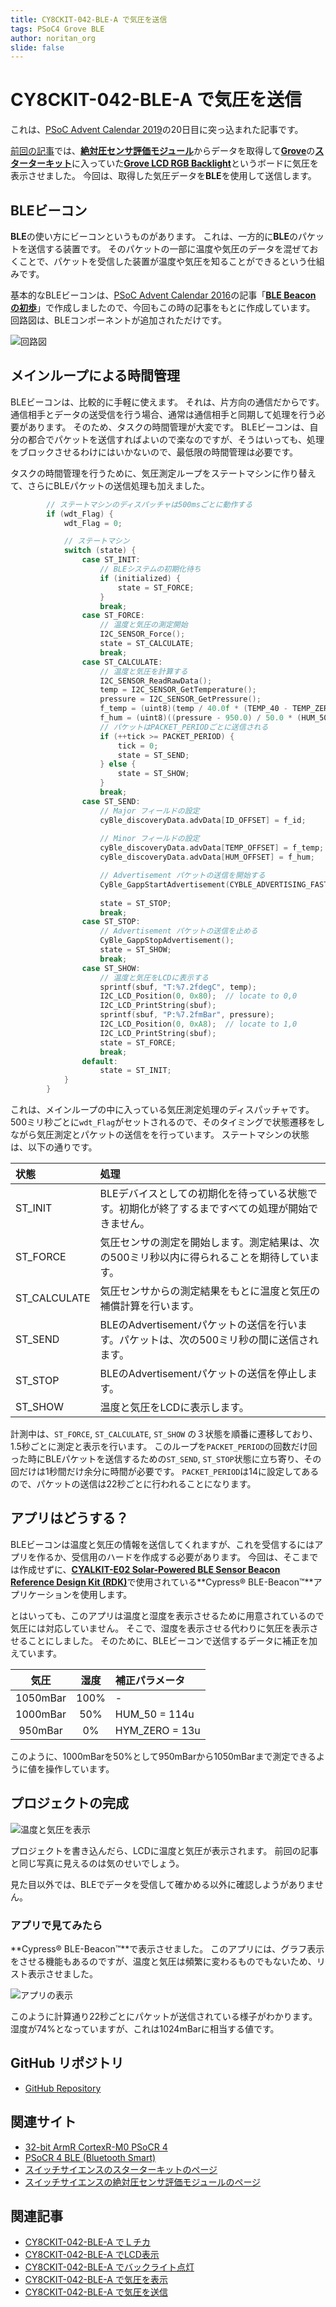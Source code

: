 ```yaml
---
title: CY8CKIT-042-BLE-A で気圧を送信
tags: PSoC4 Grove BLE
author: noritan_org
slide: false
---
```

# CY8CKIT-042-BLE-A で気圧を送信

これは、[PSoC Advent Calendar 2019]の20日目に突っ込まれた記事です。

[前回の記事][GBarometer]では、[**絶対圧センサ評価モジュール**][ssci PSensor]からデータを取得して[**Grove**][Grove]の[**スターターキット**][Grove Starter Kit]に入っていた[**Grove LCD RGB Backlight**][Grove LCD RGB Backlight]というボードに気圧を表示させました。
今回は、取得した気圧データを**BLE**を使用して送信します。


## BLEビーコン

**BLE**の使い方にビーコンというものがあります。
これは、一方的に**BLE**のパケットを送信する装置です。
そのパケットの一部に温度や気圧のデータを混ぜておくことで、パケットを受信した装置が温度や気圧を知ることができるという仕組みです。

基本的なBLEビーコンは、[PSoC Advent Calendar 2016]の記事「[**BLE Beacon の初歩**][sonet BLE Beacon Basic]」で作成しましたので、今回もこの時の記事をもとに作成しています。
回路図は、BLEコンポーネントが追加されただけです。

![回路図](./schematic5.png)


## メインループによる時間管理

BLEビーコンは、比較的に手軽に使えます。
それは、片方向の通信だからです。
通信相手とデータの送受信を行う場合、通常は通信相手と同期して処理を行う必要があります。
そのため、タスクの時間管理が大変です。
BLEビーコンは、自分の都合でパケットを送信すればよいので楽なのですが、そうはいっても、処理をブロックさせるわけにはいかないので、最低限の時間管理は必要です。

タスクの時間管理を行うために、気圧測定ループをステートマシンに作り替えて、さらにBLEパケットの送信処理も加えました。

```c:main.c
        // ステートマシンのディスパッチャは500msごとに動作する
        if (wdt_Flag) {
            wdt_Flag = 0;

            // ステートマシン
            switch (state) {
                case ST_INIT:
                    // BLEシステムの初期化待ち
                    if (initialized) {
                        state = ST_FORCE;
                    }
                    break;
                case ST_FORCE:
                    // 温度と気圧の測定開始
                    I2C_SENSOR_Force();
                    state = ST_CALCULATE;
                    break;
                case ST_CALCULATE:
                    // 温度と気圧を計算する
                    I2C_SENSOR_ReadRawData();
                    temp = I2C_SENSOR_GetTemperature();
                    pressure = I2C_SENSOR_GetPressure();
                    f_temp = (uint8)(temp / 40.0f * (TEMP_40 - TEMP_ZERO)) + TEMP_ZERO;
                    f_hum = (uint8)((pressure - 950.0) / 50.0 * (HUM_50 - HUM_ZERO)) + HUM_ZERO;
                    // パケットはPACKET_PERIODごとに送信される
                    if (++tick >= PACKET_PERIOD) {
                        tick = 0;
                        state = ST_SEND;
                    } else {
                        state = ST_SHOW;
                    }
                    break;
                case ST_SEND:
                    // Major フィールドの設定
                    cyBle_discoveryData.advData[ID_OFFSET] = f_id;
                    
                    // Minor フィールドの設定
                    cyBle_discoveryData.advData[TEMP_OFFSET] = f_temp;
                    cyBle_discoveryData.advData[HUM_OFFSET] = f_hum;

                    // Advertisement パケットの送信を開始する
                    CyBle_GappStartAdvertisement(CYBLE_ADVERTISING_FAST);
                    
                    state = ST_STOP;
                    break;
                case ST_STOP:                
                    // Advertisement パケットの送信を止める
                    CyBle_GappStopAdvertisement();
                    state = ST_SHOW;
                    break;
                case ST_SHOW:
                    // 温度と気圧をLCDに表示する
                    sprintf(sbuf, "T:%7.2fdegC", temp);
                    I2C_LCD_Position(0, 0x80);  // locate to 0,0
                    I2C_LCD_PrintString(sbuf);
                    sprintf(sbuf, "P:%7.2fmBar", pressure);
                    I2C_LCD_Position(0, 0xA8);  // locate to 1,0
                    I2C_LCD_PrintString(sbuf);
                    state = ST_FORCE;
                    break;
                default:
                    state = ST_INIT;
            }
        }
```

これは、メインループの中に入っている気圧測定処理のディスパッチャです。
500ミリ秒ごとに``wdt_Flag``がセットされるので、そのタイミングで状態遷移をしながら気圧測定とパケットの送信をを行っています。
ステートマシンの状態は、以下の通りです。

|状態|処理|
|:--|:--|
|ST_INIT|BLEデバイスとしての初期化を待っている状態です。初期化が終了するまですべての処理が開始できません。|
|ST_FORCE|気圧センサの測定を開始します。測定結果は、次の500ミリ秒以内に得られることを期待しています。|
|ST_CALCULATE|気圧センサからの測定結果をもとに温度と気圧の補償計算を行います。|
|ST_SEND|BLEのAdvertisementパケットの送信を行います。パケットは、次の500ミリ秒の間に送信されます。|
|ST_STOP|BLEのAdvertisementパケットの送信を停止します。|
|ST_SHOW|温度と気圧をLCDに表示します。

計測中は、``ST_FORCE``, ``ST_CALCULATE``, ``ST_SHOW`` の３状態を順番に遷移しており、1.5秒ごとに測定と表示を行います。
このループを``PACKET_PERIOD``の回数だけ回った時にBLEパケットを送信するための``ST_SEND``, ``ST_STOP``状態に立ち寄り、その回だけは1秒間だけ余分に時間が必要です。
``PACKET_PERIOD``は14に設定してあるので、パケットの送信は22秒ごとに行われることになります。


## アプリはどうする？

BLEビーコンは温度と気圧の情報を送信してくれますが、これを受信するにはアプリを作るか、受信用のハードを作成する必要があります。
今回は、そこまでは作成せずに、[**CYALKIT-E02 Solar-Powered BLE Sensor Beacon Reference Design Kit (RDK)**][CYALKIT-E02]で使用されている**Cypress&reg; BLE-Beacon&trade;**アプリケーションを使用します。

とはいっても、このアプリは温度と湿度を表示させるために用意されているので気圧には対応していません。
そこで、湿度を表示させる代わりに気圧を表示させることにしました。
そのために、BLEビーコンで送信するデータに補正を加えています。

|気圧|湿度|補正パラメータ|
|:-:|:-:|:--|
|1050mBar|100%|-|
|1000mBar|50%|HUM_50 = 114u|
|950mBar|0%|HYM_ZERO = 13u|

このように、1000mBarを50%として950mBarから1050mBarまで測定できるように値を操作しています。


## プロジェクトの完成

![温度と気圧を表示](./showTempAndPressure.jpeg)

プロジェクトを書き込んだら、LCDに温度と気圧が表示されます。
前回の記事と同じ写真に見えるのは気のせいでしょう。

見た目以外では、BLEでデータを受信して確かめる以外に確認しようがありません。


### アプリで見てみたら

**Cypress&reg; BLE-Beacon&trade;**で表示させました。
このアプリには、グラフ表示をさせる機能もあるのですが、温度と気圧は頻繁に変わるものでもないため、リスト表示させました。

![アプリの表示](./applicationDisplay.png)

このように計算通り22秒ごとにパケットが送信されている様子がわかります。
湿度が74%となっていますが、これは1024mBarに相当する値です。

## GitHub リポジトリ
* [GitHub Repository][repository]

## 関連サイト
* [32-bit ArmR CortexR-M0 PSoCR 4][PSoC 4]
* [PSoCR 4 BLE (Bluetooth Smart)][PSoC 4 BLE]
* [スイッチサイエンスのスターターキットのページ][ssci Starter Kit]
* [スイッチサイエンスの絶対圧センサ評価モジュールのページ][ssci PSensor]

## 関連記事
* [CY8CKIT-042-BLE-A でＬチカ][GLChika]
* [CY8CKIT-042-BLE-A でLCD表示][GLCDShow]
* [CY8CKIT-042-BLE-A でバックライト点灯][GBLChika]
* [CY8CKIT-042-BLE-A で気圧を表示][GBarometer]
* [CY8CKIT-042-BLE-A で気圧を送信][GBLE]

[GLChika]:./chap1.md
[GLCDShow]:./chap2.md
[GBLChika]:./chap3.md
[GBarometer]:./chap4.md
[GBLE]:./chap5.md
[PSoC Advent Calendar 2019]:https://qiita.com/advent-calendar/2019/psoc
[PSoC Advent Calendar 2016]:https://www.adventar.org/calendars/1796
[Switch Science]:https://www.switch-science.com/
[Seeed Studio]:https://www.seeedstudio.com/
[Grove]:https://www.seeedstudio.com/Grove
[Grove Starter Kit]:https://www.seeedstudio.com/Grove-Starter-Kit-for-Arduino-p-1855.html
[ssci Starter Kit]:https://www.switch-science.com/catalog/1812/
[Grove LCD RGB Backlight]:https://www.seeedstudio.com/Grove-LCD-RGB-Backlight.html
[CY8CKIT-042-BLE-A]:https://www.cypress.com/cy8ckit-042-ble-a
[Base Shield V2]:https://www.seeedstudio.com/Base-Shield-V2.html
[Grove LED]:https://www.seeedstudio.com/Grove-Red-LED.html
[PSoC 4]:http://www.cypress.com/psoc4
[PSoC 4 BLE]:https://www.cypress.com/products/psoc-4-ble-bluetooth-smart
[Bridge Control Panel]:https://www.cypress.com/documentation/software-and-drivers/psoc-programmer-secondary-software
[PSoC Creator]:https://www.cypress.com/creator
[NXP]:https://www.nxp.com/
[PCF2119X]:https://www.nxp.com/products/:PCF2119X
[PCA9632]:https://www.nxp.com/products/:PCA9632
[KitProg]:https://www.cypress.com/kitprog
[ssci PSensor]:https://www.switch-science.com/catalog/5329/
[OMRON]:https://www.omron.co.jp/
[2SMPB-02E]:https://www.omron.co.jp/ecb/product-detail?partId=45066
[sonet BLE Beacon Basic]:https://noritan-micon.blog.ss-blog.jp/2016-12-03
[CYALKIT-E02]:https://www.cypress.com/CYALKIT-E02
[repository]:https://github.com/noritan/Advent2019
